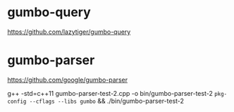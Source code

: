 # gumbo-query

https://github.com/lazytiger/gumbo-query

# gumbo-parser

https://github.com/google/gumbo-parser

g++ -std=c++11 gumbo-parser-test-2.cpp -o bin/gumbo-parser-test-2 `pkg-config --cflags --libs gumbo` && ./bin/gumbo-parser-test-2
